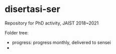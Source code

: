 # disertasi-ser
Repository for PhD activity, JAIST 2018~2021

Folder tree:
- progress: progress monthly, delivered to sensei
- 
